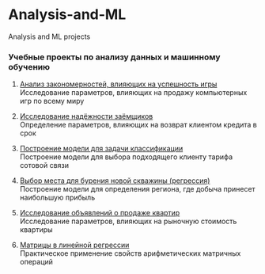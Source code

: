 # Analysis-and-ML
Analysis and ML projects 

### Учебные проекты по анализу данных и машинному обучению

1) [Анализ закономерностей, влияющих на успешность игры](https://github.com/Qehh/Analysis-and-ML/blob/master/EDA/eda.ipynb)  
   Исследование параметров, влияющих на продажу компьютерных игр по всему миру

      
2) [Исследование надёжности заёмщиков](https://github.com/Qehh/Analysis-and-ML/blob/master/Loan_analysis/first_research.ipynb)  
   Определение параметров, влияющих на возврат клиентом кредита в срок
   
   
3) [Построение модели для задачи классификации](https://github.com/Qehh/Analysis-and-ML/blob/master/ML_Classification/first_ml_project.ipynb)  
   Построение модели для выбора подходящего клиенту тарифа сотовой связи
   
   
4) [Выбор места для бурения новой скважины (регрессия)](https://github.com/Qehh/Analysis-and-ML/blob/master/ML_Regression/ml_for_business.ipynb)  
   Построение модели для определения региона, где добыча принесет наибольшую прибыль
   
   
5) [Исследование объявлений о продаже квартир](https://github.com/Qehh/Analysis-and-ML/blob/master/Research_Analysis/research_analisys.ipynb)  
   Исследование  параметров, влияющих на рыночную стоимость квартиры
   
6) [Матрицы в линейной регрессии](https://github.com/Qehh/Analysis-and-ML/blob/master/Matrix_with_Regression/matrix_in_linear_regression.ipynb)  
   Практическое применение свойств арифметических матричных операций
   


